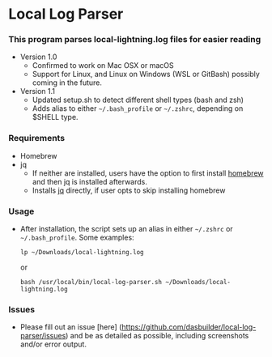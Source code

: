 # Local Log Parser

### This program parses local-lightning.log files for easier reading

- Version 1.0
    - Confirmed to work on Mac OSX or macOS
    - Support for Linux, and Linux on Windows (WSL or GitBash) possibly coming in the future.
- Version 1.1
	- Updated setup.sh to detect different shell types (bash and zsh)
	- Adds alias to either `~/.bash_profile` or `~/.zshrc`, depending on $SHELL type. 

### Requirements

- Homebrew
- jq
    - If neither are installed, users have the option to first install [homebrew](https://brew.sh/) and then jq is installed afterwards.
    - Installs [jq](https://stedolan.github.io/jq) directly, if user opts to skip installing homebrew

### Usage
- After installation, the script sets up an alias in either `~/.zshrc` or `~/.bash_profile`. 
	Some examples:
	
	```
	lp ~/Downloads/local-lightning.log
	```
	
	or
	
	```
	bash /usr/local/bin/local-log-parser.sh ~/Downloads/local-lightning.log
	```

### Issues

- Please fill out an issue [here] (https://github.com/dasbuilder/local-log-parser/issues) and be as detailed as possible, including screenshots and/or error output. 
